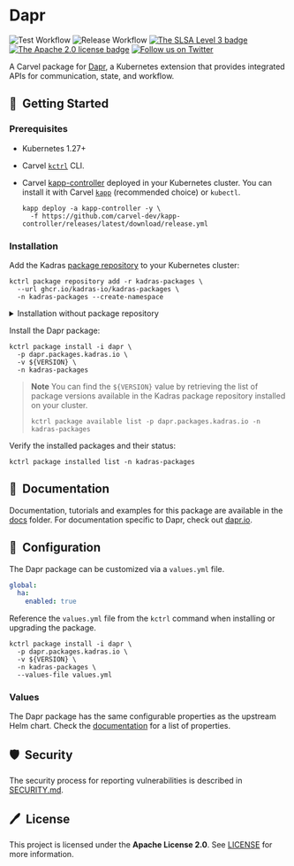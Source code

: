 # Dapr

![Test Workflow](https://github.com/kadras-io/package-for-dapr/actions/workflows/test.yml/badge.svg)
![Release Workflow](https://github.com/kadras-io/package-for-dapr/actions/workflows/release.yml/badge.svg)
[![The SLSA Level 3 badge](https://slsa.dev/images/gh-badge-level3.svg)](https://slsa.dev/spec/v1.0/levels)
[![The Apache 2.0 license badge](https://img.shields.io/badge/License-Apache_2.0-blue.svg)](https://opensource.org/licenses/Apache-2.0)
[![Follow us on Twitter](https://img.shields.io/static/v1?label=Twitter&message=Follow&color=1DA1F2)](https://twitter.com/kadrasIO)

A Carvel package for [Dapr](https://dapr.io), a Kubernetes extension that provides integrated APIs for communication, state, and workflow.

## 🚀&nbsp; Getting Started

### Prerequisites

* Kubernetes 1.27+
* Carvel [`kctrl`](https://carvel.dev/kapp-controller/docs/latest/install/#installing-kapp-controller-cli-kctrl) CLI.
* Carvel [kapp-controller](https://carvel.dev/kapp-controller) deployed in your Kubernetes cluster. You can install it with Carvel [`kapp`](https://carvel.dev/kapp/docs/latest/install) (recommended choice) or `kubectl`.

  ```shell
  kapp deploy -a kapp-controller -y \
    -f https://github.com/carvel-dev/kapp-controller/releases/latest/download/release.yml
  ```

### Installation

Add the Kadras [package repository](https://github.com/kadras-io/kadras-packages) to your Kubernetes cluster:

  ```shell
  kctrl package repository add -r kadras-packages \
    --url ghcr.io/kadras-io/kadras-packages \
    -n kadras-packages --create-namespace
  ```

<details><summary>Installation without package repository</summary>
The recommended way of installing the Dapr package is via the Kadras <a href="https://github.com/kadras-io/kadras-packages">package repository</a>. If you prefer not using the repository, you can add the package definition directly using <a href="https://carvel.dev/kapp/docs/latest/install"><code>kapp</code></a> or <code>kubectl</code>.

  ```shell
  kubectl create namespace kadras-packages
  kapp deploy -a dapr-package -n kadras-packages -y \
    -f https://github.com/kadras-io/package-for-dapr/releases/latest/download/metadata.yml \
    -f https://github.com/kadras-io/package-for-dapr/releases/latest/download/package.yml
  ```
</details>

Install the Dapr package:

  ```shell
  kctrl package install -i dapr \
    -p dapr.packages.kadras.io \
    -v ${VERSION} \
    -n kadras-packages
  ```

> **Note**
> You can find the `${VERSION}` value by retrieving the list of package versions available in the Kadras package repository installed on your cluster.
> 
>   ```shell
>   kctrl package available list -p dapr.packages.kadras.io -n kadras-packages
>   ```

Verify the installed packages and their status:

  ```shell
  kctrl package installed list -n kadras-packages
  ```

## 📙&nbsp; Documentation

Documentation, tutorials and examples for this package are available in the [docs](docs) folder.
For documentation specific to Dapr, check out [dapr.io](https://docs.dapr.io).

## 🎯&nbsp; Configuration

The Dapr package can be customized via a `values.yml` file. 

  ```yaml
  global:
    ha:
      enabled: true
  ```

Reference the `values.yml` file from the `kctrl` command when installing or upgrading the package.

  ```shell
  kctrl package install -i dapr \
    -p dapr.packages.kadras.io \
    -v ${VERSION} \
    -n kadras-packages \
    --values-file values.yml
  ```

### Values

The Dapr package has the same configurable properties as the upstream Helm chart. Check the [documentation](https://docs.dapr.io/operations/hosting/kubernetes/kubernetes-deploy/) for a list of properties.

## 🛡️&nbsp; Security

The security process for reporting vulnerabilities is described in [SECURITY.md](SECURITY.md).

## 🖊️&nbsp; License

This project is licensed under the **Apache License 2.0**. See [LICENSE](LICENSE) for more information.
